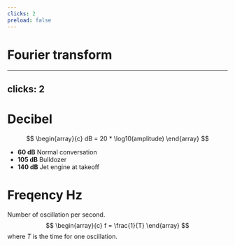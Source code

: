 ```yaml
---
clicks: 2
preload: false
---
```

# Fourier transform
<MotionCanvas project_name="spec" :clicks_to_frames="{0: [0, 100], 1: [100, 480], 2: [480, Infinity]}" />

<!-- Decomposing frequencies form sound -->

---
clicks: 2
---
# Decibel

$$
\begin{array}{c}
dB = 20 * \log10(amplitude)
\end{array}
$$
<div v-click="1" class="mx-a items-center flex justify-center">
  <ul class="items-center">
    <li><b>60 dB</b> Normal conversation</li>
    <li><b>105 dB</b> Bulldozer</li>
    <li><b>140 dB</b> Jet engine at takeoff</li>
  </ul>
</div>

<div v-click="2">

# Freqency Hz
Number of oscillation per second.
$$
\begin{array}{c}
f = \frac{1}{T}
\end{array}
$$
where $T$ is the time for one oscillation.

</div>